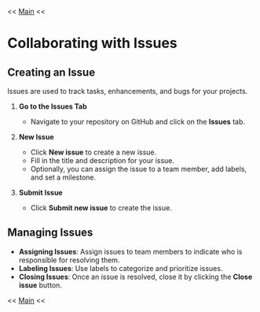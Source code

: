 << [Main](./README.md)  <<

# Collaborating with Issues

## Creating an Issue
Issues are used to track tasks, enhancements, and bugs for your projects.

1. **Go to the Issues Tab**
   - Navigate to your repository on GitHub and click on the **Issues** tab.

2. **New Issue**
   - Click **New issue** to create a new issue.
   - Fill in the title and description for your issue.
   - Optionally, you can assign the issue to a team member, add labels, and set a milestone.

3. **Submit Issue**
   - Click **Submit new issue** to create the issue.

## Managing Issues
- **Assigning Issues**: Assign issues to team members to indicate who is responsible for resolving them.
- **Labeling Issues**: Use labels to categorize and prioritize issues.
- **Closing Issues**: Once an issue is resolved, close it by clicking the **Close issue** button.

<< [Main](./README.md)  <<
